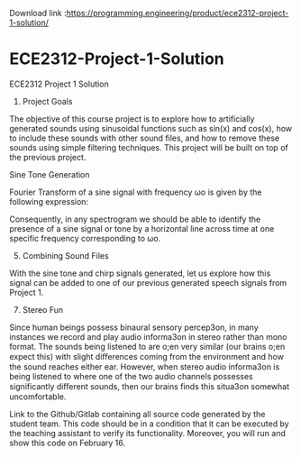 Download link :https://programming.engineering/product/ece2312-project-1-solution/


# ECE2312-Project-1-Solution
ECE2312 Project 1 Solution
1. Project Goals

The objective of this course project is to explore how to artificially generated sounds using sinusoidal functions such as sin(x) and cos(x), how to include these sounds with other sound files, and how to remove these sounds using simple filtering techniques. This project will be built on top of the previous project.

Sine Tone Generation

Fourier Transform of a sine signal with frequency ωo is given by the following expression:


Consequently, in any spectrogram we should be able to identify the presence of a sine signal or tone by a horizontal line across time at one specific frequency corresponding to ωo.


5. Combining Sound Files

With the sine tone and chirp signals generated, let us explore how this signal can be added to one of our previous generated speech signals from Project 1.

7. Stereo Fun

Since human beings possess binaural sensory percep3on, in many instances we record and play audio informa3on in stereo rather than mono format. The sounds being listened to are o;en very similar (our brains o;en expect this) with slight diﬀerences coming from the environment and how the sound reaches either ear. However, when stereo audio informa3on is being listened to where one of the two audio channels possesses significantly diﬀerent sounds, then our brains finds this situa3on somewhat uncomfortable.


Link to the Github/Gitlab containing all source code generated by the student team. This code should be in a condition that it can be executed by the teaching assistant to verify its functionality. Moreover, you will run and show this code on February 16.
